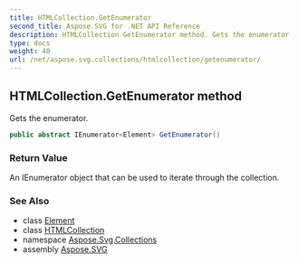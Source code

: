 ```yaml
---
title: HTMLCollection.GetEnumerator
second_title: Aspose.SVG for .NET API Reference
description: HTMLCollection GetEnumerator method. Gets the enumerator
type: docs
weight: 40
url: /net/aspose.svg.collections/htmlcollection/getenumerator/
---
```

## HTMLCollection.GetEnumerator method

Gets the enumerator.

```csharp
public abstract IEnumerator<Element> GetEnumerator()
```

### Return Value

An IEnumerator object that can be used to iterate through the collection.

### See Also

* class [Element](../../../aspose.svg.dom/element/)
* class [HTMLCollection](../)
* namespace [Aspose.Svg.Collections](../../../aspose.svg.collections/)
* assembly [Aspose.SVG](../../../)
